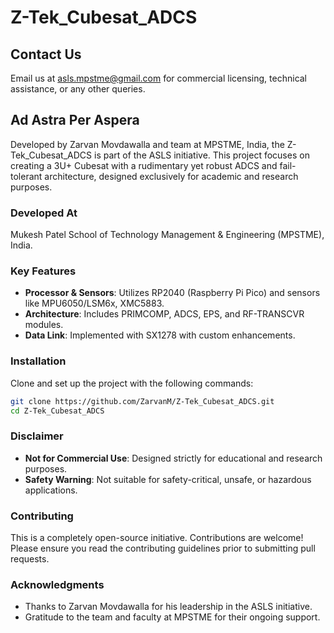 # Z-Tek_Cubesat_ADCS

## Contact Us

Email us at asls.mpstme@gmail.com for commercial licensing, technical assistance, or any other queries.



## Ad Astra Per Aspera

Developed by Zarvan Movdawalla and team at MPSTME, India, the Z-Tek_Cubesat_ADCS is part of the ASLS initiative. This project focuses on creating a 3U+ Cubesat with a rudimentary yet robust ADCS and fail-tolerant architecture, designed exclusively for academic and research purposes.

### Developed At
Mukesh Patel School of Technology Management & Engineering (MPSTME), India.

### Key Features
- **Processor & Sensors**: Utilizes RP2040 (Raspberry Pi Pico) and sensors like MPU6050/LSM6x, XMC5883.
- **Architecture**: Includes PRIMCOMP, ADCS, EPS, and RF-TRANSCVR modules.
- **Data Link**: Implemented with SX1278 with custom enhancements.

### Installation

Clone and set up the project with the following commands:

```bash
git clone https://github.com/ZarvanM/Z-Tek_Cubesat_ADCS.git
cd Z-Tek_Cubesat_ADCS
```

### Disclaimer
- **Not for Commercial Use**: Designed strictly for educational and research purposes.
- **Safety Warning**: Not suitable for safety-critical, unsafe, or hazardous applications.

### Contributing

This is a completely open-source initiative. Contributions are welcome! Please ensure you read the contributing guidelines prior to submitting pull requests.

### Acknowledgments

- Thanks to Zarvan Movdawalla for his leadership in the ASLS initiative.
- Gratitude to the team and faculty at MPSTME for their ongoing support.
